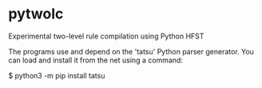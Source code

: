 # pytwolc
Experimental two-level rule compilation using Python HFST

The programs use and depend on the 'tatsu' Python parser generator. You can load and install it from the net using a command:

   $ python3 -m pip install tatsu

